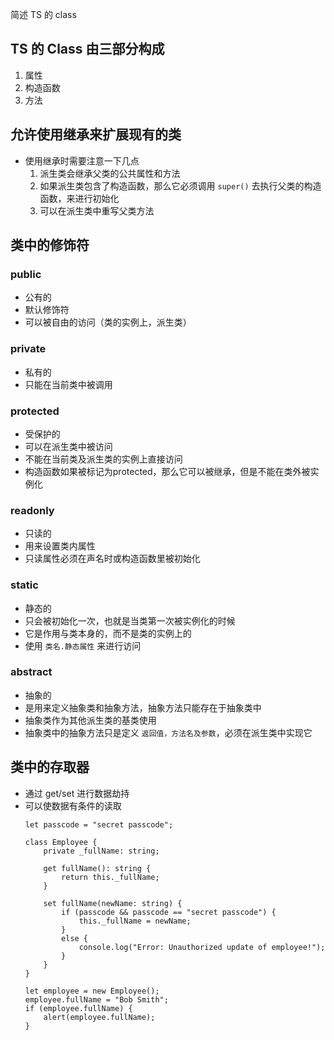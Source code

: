简述 TS 的 class

## TS 的 Class 由三部分构成
1. 属性
2. 构造函数
3. 方法

## 允许使用继承来扩展现有的类
- 使用继承时需要注意一下几点
    1. 派生类会继承父类的公共属性和方法
    2. 如果派生类包含了构造函数，那么它必须调用 `super()` 去执行父类的构造函数，来进行初始化
    3. 可以在派生类中重写父类方法

## 类中的修饰符

### public
- 公有的
- 默认修饰符
- 可以被自由的访问（类的实例上，派生类）

### private
- 私有的
- 只能在当前类中被调用

### protected
- 受保护的
- 可以在派生类中被访问
- 不能在当前类及派生类的实例上直接访问
- 构造函数如果被标记为protected，那么它可以被继承，但是不能在类外被实例化

### readonly
- 只读的
- 用来设置类内属性
- 只读属性必须在声名时或构造函数里被初始化

### static
- 静态的
- 只会被初始化一次，也就是当类第一次被实例化的时候
- 它是作用与类本身的，而不是类的实例上的
- 使用 `类名.静态属性` 来进行访问

### abstract
- 抽象的
- 是用来定义抽象类和抽象方法，抽象方法只能存在于抽象类中
- 抽象类作为其他派生类的基类使用
- 抽象类中的抽象方法只是定义 `返回值，方法名及参数`，必须在派生类中实现它

## 类中的存取器
- 通过 get/set 进行数据劫持
- 可以使数据有条件的读取
    ```
    let passcode = "secret passcode";

    class Employee {
        private _fullName: string;

        get fullName(): string {
            return this._fullName;
        }

        set fullName(newName: string) {
            if (passcode && passcode == "secret passcode") {
                this._fullName = newName;
            }
            else {
                console.log("Error: Unauthorized update of employee!");
            }
        }
    }

    let employee = new Employee();
    employee.fullName = "Bob Smith";
    if (employee.fullName) {
        alert(employee.fullName);
    }
    ```



